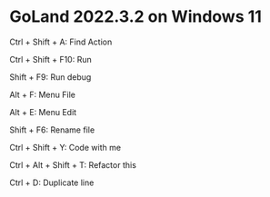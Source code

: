 # GoLand 2022.3.2 on Windows 11

Ctrl + Shift + A: Find Action

Ctrl + Shift + F10: Run

Shift + F9: Run debug

Alt + F: Menu File

Alt + E: Menu Edit

Shift + F6: Rename file

Ctrl + Shift + Y: Code with me

Ctrl + Alt + Shift + T: Refactor this

Ctrl + D: Duplicate line
